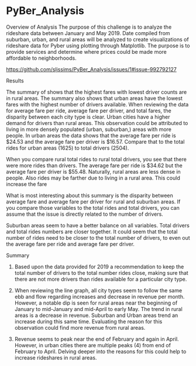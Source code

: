 # PyBer_Analysis


Overview of Analysis
The purpose of this challenge is to analyze the rideshare data between January and May 2019.  Date compiled from suburban, urban, and rural areas will be analyzed to create visualizations of rideshare data for Pyber using plotting through Matplotlib.  The purpose is to provide services and determine where prices could be made more affordable to neighborhoods.  

https://github.com/sljssims/PyBer_Analysis/issues/1#issue-992792127

Results
 
The summary of shows that the highest fares with lowest driver counts are in rural areas.  The summary also shows that urban areas have the lowest fares with the highest number of drivers available.  When reviewing the data for average fare per ride, average fare per driver, and total fares, the disparity between each city type is clear.  Urban cities have a higher demand for drivers than rural areas.  This observation could be attributed to living in more densely populated (urban, suburban,)  areas with more people.  In  urban areas the data shows that the average fare per ride is $24.53 and the average fare per driver is $16.57.  Compare that to the total rides for urban areas (1625) to total drivers (2504).  

When you compare rural total rides to rural total drivers, you see that there were more rides than drivers.  The average fare per ride is $34.62 but the average fare per driver is $55.48.  Naturally, rural areas are less dense in people.  Also rides may be farther due to living in a rural area.  This could increase the fare

What is most interesting about this summary is the disparity between average fare and average fare per driver for rural and suburban areas.  If you compare those variables to the total rides and total drivers, you can assume that the issue is directly related to the number of drivers.  

Suburban areas seem to have a better balance on all variables.  Total drivers and total rides numbers are closer together.  It could seem that the total number of rides need to be closer to the total number of drivers, to even out the average fare per ride and average fare per driver.  
 

Summary

1. Based upon the data provided for 2019 a recommendation to keep the total number of drivers to the total number rides close, making sure that there are  not more drivers than rides available for a particular city type.

2. When reviewing the line graph, all city types seem to follow the same ebb and flow regarding increases and decrease in revenue per month.  However, a notable dip is seen for rural areas near the beginning of January to mid-January and mid-April  to early May.  The trend in rural areas is a decrease in revenue.  Suburban and Urban areas trend an increase during this same time.  Evaluating the reason for this observation could find more revenue from rural areas.

3. Revenue seems to peak near the end of February and again in April.  However, in urban cities there are multiple peaks (4) from end of February to April.  Delving deeper into the reasons for this could help to increase rideshares in rural areas. 
